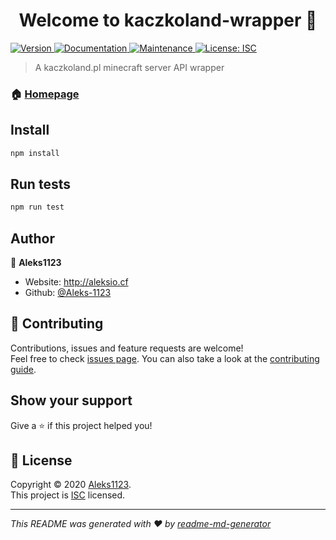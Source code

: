 <h1 align="center">Welcome to kaczkoland-wrapper 👋</h1>
<p>
  <a href="https://www.npmjs.com/package/kaczkoland-wrapper" target="_blank">
    <img alt="Version" src="https://img.shields.io/npm/v/kaczkoland-wrapper.svg">
  </a>
  <a href="https://github.com/Aleks-1123/kaczkoland-wrapper#readme" target="_blank">
    <img alt="Documentation" src="https://img.shields.io/badge/documentation-yes-brightgreen.svg" />
  </a>
  <a href="https://github.com/Aleks-1123/kaczkoland-wrapper/graphs/commit-activity" target="_blank">
    <img alt="Maintenance" src="https://img.shields.io/badge/Maintained%3F-yes-green.svg" />
  </a>
  <a href="https://github.com/Aleks-1123/kaczkoland-wrapper/blob/master/LICENSE" target="_blank">
    <img alt="License: ISC" src="https://img.shields.io/github/license/Aleks-1123/kaczkoland-wrapper" />
  </a>
</p>

> A kaczkoland.pl minecraft server API wrapper

### 🏠 [Homepage](https://github.com/Aleks-1123/kaczkoland-wrapper#readme)

## Install

```sh
npm install
```

## Run tests

```sh
npm run test
```

## Author

👤 **Aleks1123**

* Website: http://aleksio.cf
* Github: [@Aleks-1123](https://github.com/Aleks-1123)

## 🤝 Contributing

Contributions, issues and feature requests are welcome!<br />Feel free to check [issues page](https://github.com/Aleks-1123/kaczkoland-wrapper/issues). You can also take a look at the [contributing guide](https://github.com/Aleks-1123/kaczkoland-wrapper/blob/master/CONTRIBUTING.md).

## Show your support

Give a ⭐️ if this project helped you!

## 📝 License

Copyright © 2020 [Aleks1123](https://github.com/Aleks-1123).<br />
This project is [ISC](https://github.com/Aleks-1123/kaczkoland-wrapper/blob/master/LICENSE) licensed.

***
_This README was generated with ❤️ by [readme-md-generator](https://github.com/kefranabg/readme-md-generator)_